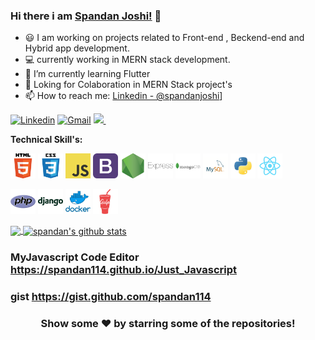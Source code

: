 ### Hi there i am [Spandan Joshi!](https://spandan114.github.io/spandanjoshi-portfolio/) 👋
- 😃 I am working on projects related to Front-end , Beckend-end and Hybrid app development.
- 💻 currently working in MERN stack development.
- 🌱 I’m currently learning Flutter
- 💬 Loking for Colaboration in MERN Stack project's
- 📫 How to reach me: [Linkedin - @spandanjoshi](https://www.linkedin.com/in/spandan-joshi-39ba94171/)]

[![Linkedin](https://img.shields.io/badge/-LinkedIn-blue?style=flat&logo=Linkedin&logoColor=white)](https://www.linkedin.com/in/spandan-joshi-39ba94171/)
[![Gmail](https://img.shields.io/badge/-Gmail-c14438?style=flat&logo=Gmail&logoColor=white)](mailto:spandanj685@gmail.com)
<a href="https://wa.me/9348982470?text=Hi Job">
  <img src="https://img.shields.io/badge/WHATSAPP-%2325D366.svg?&style=flat-square&logo=whatsapp&logoColor=white" />
</a>
&nbsp;


**Technical Skill's:**  

<code><img height="40" src="https://raw.githubusercontent.com/github/explore/80688e429a7d4ef2fca1e82350fe8e3517d3494d/topics/html/html.png"></code>
<code><img height="40" src="https://raw.githubusercontent.com/github/explore/80688e429a7d4ef2fca1e82350fe8e3517d3494d/topics/css/css.png"></code>
<code><img height="40" src="https://raw.githubusercontent.com/github/explore/80688e429a7d4ef2fca1e82350fe8e3517d3494d/topics/javascript/javascript.png"></code>
<code><img height="40" src="https://raw.githubusercontent.com/github/explore/80688e429a7d4ef2fca1e82350fe8e3517d3494d/topics/bootstrap/bootstrap.png"></code>
<code><img height="40" src="https://raw.githubusercontent.com/github/explore/80688e429a7d4ef2fca1e82350fe8e3517d3494d/topics/nodejs/nodejs.png"></code> 
<code><img height="40" src="https://raw.githubusercontent.com/github/explore/80688e429a7d4ef2fca1e82350fe8e3517d3494d/topics/express/express.png"></code>
<code><img height="40" src="https://raw.githubusercontent.com/github/explore/80688e429a7d4ef2fca1e82350fe8e3517d3494d/topics/mongodb/mongodb.png"></code>
<code><img height="40" src="https://raw.githubusercontent.com/github/explore/80688e429a7d4ef2fca1e82350fe8e3517d3494d/topics/mysql/mysql.png"></code>
<code><img height="40" src="https://raw.githubusercontent.com/github/explore/80688e429a7d4ef2fca1e82350fe8e3517d3494d/topics/python/python.png"></code>
<code><img height="40" src="https://raw.githubusercontent.com/github/explore/80688e429a7d4ef2fca1e82350fe8e3517d3494d/topics/react/react.png"></code>  

<code><img height="40" src="https://raw.githubusercontent.com/github/explore/80688e429a7d4ef2fca1e82350fe8e3517d3494d/topics/php/php.png"></code>
<code><img height="40" src="https://raw.githubusercontent.com/github/explore/80688e429a7d4ef2fca1e82350fe8e3517d3494d/topics/django/django.png"></code>
<code><img height="40" src="https://raw.githubusercontent.com/github/explore/80688e429a7d4ef2fca1e82350fe8e3517d3494d/topics/docker/docker.png"></code>
<code><img height="40" src="https://raw.githubusercontent.com/github/explore/80688e429a7d4ef2fca1e82350fe8e3517d3494d/topics/gulp/gulp.png"></code>


<a href="https://github.com/spandan114">
  <img align="center" src="https://github-readme-stats.vercel.app/api/top-langs/?username=spandan114&theme=light&hide_langs_below=1" />
</a>
<a href="https://github.com/spandan114">
 <img align="center" src="https://github-readme-stats.vercel.app/api?username=spandan114&show_icons=true&theme=light&line_height=27" alt="spandan's github stats"/>
</a>

### MyJavascript Code Editor  <a href="https://spandan114.github.io/Just_Javascript/">https://spandan114.github.io/Just_Javascript</a>
### gist  <a href="https://gist.github.com/spandan114">https://gist.github.com/spandan114</a>


<div align="center">
  
### Show some ❤️ by starring some of the repositories!

</div>
